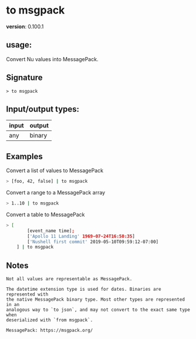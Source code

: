 # to msgpack

**version**: 0.100.1

## **usage**:

Convert Nu values into MessagePack.

## Signature

`> to msgpack `

## Input/output types:

| input | output |
| ----- | ------ |
| any   | binary |

## Examples

Convert a list of values to MessagePack

```bash
> [foo, 42, false] | to msgpack
```

Convert a range to a MessagePack array

```bash
> 1..10 | to msgpack
```

Convert a table to MessagePack

```bash
> [
        [event_name time];
        ['Apollo 11 Landing' 1969-07-24T16:50:35]
        ['Nushell first commit' 2019-05-10T09:59:12-07:00]
    ] | to msgpack
```

## Notes

```text
Not all values are representable as MessagePack.

The datetime extension type is used for dates. Binaries are represented with
the native MessagePack binary type. Most other types are represented in an
analogous way to `to json`, and may not convert to the exact same type when
deserialized with `from msgpack`.

MessagePack: https://msgpack.org/
```
